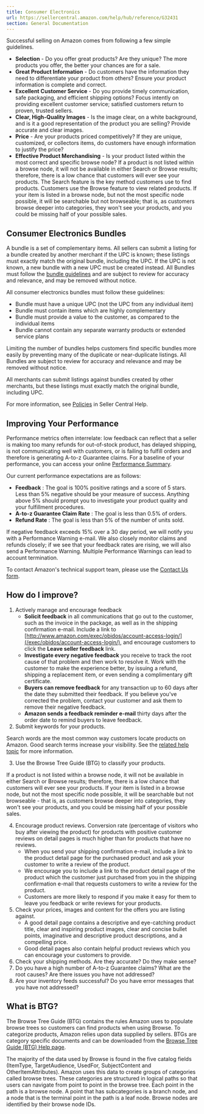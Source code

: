 ```yaml
---
title: Consumer Electronics
url: https://sellercentral.amazon.com/help/hub/reference/G32431
section: General Documentation
---
```


Successful selling on Amazon comes from following a few simple guidelines.

  * **Selection** \- Do you offer great products? Are they unique? The more products you offer, the better your chances are for a sale.
  * **Great Product Information** \- Do customers have the information they need to differentiate your product from others? Ensure your product information is complete and correct.
  * **Excellent Customer Service** \- Do you provide timely communication, safe packaging, and efficient shipping options? Focus intently on providing excellent customer service; satisfied customers return to proven, trusted sellers.
  * **Clear, High-Quality Images** \- Is the image clear, on a white background, and is it a good representation of the product you are selling? Provide accurate and clear images.
  * **Price** \- Are your products priced competitively? If they are unique, customized, or collectors items, do customers have enough information to justify the price?
  * **Effective Product Merchandising** \- Is your product listed within the most correct and specific browse node? If a product is not listed within a browse node, it will not be available in either Search or Browse results; therefore, there is a low chance that customers will ever see your products. The Search feature is the key method customers use to find products. Customers use the Browse feature to view related products. If your item is listed in a browse node, but not the most specific node possible, it will be searchable but not browseable; that is, as customers browse deeper into categories, they won't see your products, and you could be missing half of your possible sales.

##  Consumer Electronics Bundles

A bundle is a set of complementary items. All sellers can submit a listing for
a bundle created by another merchant if the UPC is known; these listings must
exactly match the original bundle, including the UPC. If the UPC is not known,
a new bundle with a new UPC must be created instead. All Bundles must follow
the [bundle guidelines](/gp/help/200442350) and are subject to review for
accuracy and relevance, and may be removed without notice.

All consumer electronics bundles must follow these guidelines:

  * Bundle must have a unique UPC (not the UPC from any individual item)
  * Bundle must contain items which are highly complementary
  * Bundle must provide a value to the customer, as compared to the individual items
  * Bundle cannot contain any separate warranty products or extended service plans

Limiting the number of bundles helps customers find specific bundles more
easily by preventing many of the duplicate or near-duplicate listings. All
Bundles are subject to review for accuracy and relevance and may be removed
without notice.

All merchants can submit listings against bundles created by other merchants,
but these listings must exactly match the original bundle, including UPC.

For more information, see [Policies](/gp/help/1801) in Seller Central Help.

##  Improving Your Performance

Performance metrics often interrelate: low feedback can reflect that a seller
is making too many refunds for out-of-stock product, has delayed shipping, is
not communicating well with customers, or is failing to fulfill orders and
therefore is generating A-to-z Guarantee claims. For a baseline of your
performance, you can access your online [Performance
Summary](/performance/dashboard).

Our current performance expectations are as follows:

  * **Feedback** : The goal is 100% positive ratings and a score of 5 stars. Less than 5% negative should be your measure of success. Anything above 5% should prompt you to investigate your product quality and your fulfillment procedures.
  * **A-to-z Guarantee Claim Rate** : The goal is less than 0.5% of orders.
  * **Refund Rate** : The goal is less than 5% of the number of units sold.

If negative feedback exceeds 15% over a 30 day period, we will notify you with
a Performance Warning e-mail. We also closely monitor claims and refunds
closely; if we see that your feedback rates are rising, we will also send a
Performance Warning. Multiple Performance Warnings can lead to account
termination.

To contact Amazon's technical support team, please use the [Contact Us
form](/gp/contact-us/contact-amazon-form.html/).

## How do I improve?

  

  1. Actively manage and encourage feedback 
     * **Solicit feedback** in all communications that go out to the customer, such as the invoice in the package, as well as in the shipping confirmation e-mail. Include a link to [http://www.amazon.com/exec/obidos/account-access-login/](/exec/obidos/account-access-login/), and encourage customers to click the **Leave seller feedback** link.
     * **Investigate every negative feedback** you receive to track the root cause of that problem and then work to resolve it. Work with the customer to make the experience better, by issuing a refund, shipping a replacement item, or even sending a complimentary gift certificate.
     * **Buyers can remove feedback** for any transaction up to 60 days after the date they submitted their feedback. If you believe you've corrected the problem, contact your customer and ask them to remove their negative feedback.
     * **Amazon sends a feedback reminder e-mail** thirty days after the order date to remind buyers to leave feedback.
  2. Submit keywords for your products. 

Search words are the most common way customers locate products on Amazon. Good
search terms increase your visibility. See the [related help
topic](/gp/help/10471) for more information.

  3. Use the Browse Tree Guide (BTG) to classify your products. 

If a product is not listed within a browse node, it will not be available in
either Search or Browse results; therefore, there is a low chance that
customers will ever see your products. If your item is listed in a browse
node, but not the most specific node possible, it will be searchable but not
browseable - that is, as customers browse deeper into categories, they won't
see your products, and you could be missing half of your possible sales.

  4. Encourage product reviews. Conversion rate (percentage of visitors who buy after viewing the product) for products with positive customer reviews on detail pages is much higher than for products that have no reviews. 
     * When you send your shipping confirmation e-mail, include a link to the product detail page for the purchased product and ask your customer to write a review of the product. 
     * We encourage you to include a link to the product detail page of the product which the customer just purchased from you in the shipping confirmation e-mail that requests customers to write a review for the product. 
     * Customers are more likely to respond if you make it easy for them to leave you feedback or write reviews for your products. 
  5. Check your prices, images and content for the offers you are listing against. 
     * A good detail page contains a descriptive and eye-catching product title, clear and inspiring product images, clear and concise bullet points, imaginative and descriptive product descriptions, and a compelling price.
     * Good detail pages also contain helpful product reviews which you can encourage your customers to provide.
  6. Check your shipping methods. Are they accurate? Do they make sense?
  7. Do you have a high number of A-to-z Guarantee claims? What are the root causes? Are there issues you have not addressed? 
  8. Are your inventory feeds successful? Do you have error messages that you have not addressed?

## What is BTG?

The Browse Tree Guide (BTG) contains the rules Amazon uses to populate browse
trees so customers can find products when using Browse. To categorize
products, Amazon relies upon data supplied by sellers. BTGs are category
specific documents and can be downloaded from the [Browse Tree Guide (BTG)
Help page](/gp/help/1661).

The majority of the data used by Browse is found in the five catalog fields
(ItemType, TargetAudience, UsedFor, SubjectContent and OtherItemAttributes).
Amazon uses this data to create groups of categories called browse trees.
These categories are structured in logical paths so that users can navigate
from point to point in the browse tree. Each point in the path is a browse
node. A point that has subcategories is a branch node, and a node that is the
terminal point in the path is a leaf node. Browse nodes are identified by
their browse node IDs.

##

